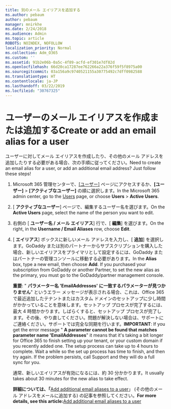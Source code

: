 ```yaml
---
title: 別のメール エイリアスを追加する
ms.author: pebaum
author: pebaum
manager: mnirkhe
ms.date: 2/24/2018
ms.audience: Admin
ms.topic: article
ROBOTS: NOINDEX, NOFOLLOW
localization_priority: Normal
ms.collection: Adm_O365
ms.custom: ''
ms.assetid: 91b2e06b-0a5c-4f89-acfd-ef301e7df82d
ms.openlocfilehash: 66d20ca17287ee762266a22a376f59f5f8975a00
ms.sourcegitcommit: 03a156a9c9740521155a30775492c7dff0982588
ms.translationtype: HT
ms.contentlocale: ja-JP
ms.lasthandoff: 03/22/2019
ms.locfileid: "30767325"
---
```

# <a name="create-or-add-an-email-alias-for-a-user"></a><span data-ttu-id="cc5ca-102">ユーザーのメール エイリアスを作成または追加する</span><span class="sxs-lookup"><span data-stu-id="cc5ca-102">Create or add an email alias for a user</span></span>

<span data-ttu-id="cc5ca-p101">ユーザーに対してメール エイリアスを作成したり、その他のメール アドレスを追加したりする必要がある場合、次の手順に従ってください。</span><span class="sxs-lookup"><span data-stu-id="cc5ca-p101">Need to create an email alias for a user, or add an additional email address? Just follow these steps!</span></span>
  
1. <span data-ttu-id="cc5ca-105">Microsoft 365 管理センターで、[[ユーザー]](https://go.microsoft.com/fwlink/p/?linkid=834822) ページにアクセスするか、**[ユーザー]** \> **[アクティブなユーザー]** の順に選択します。</span><span class="sxs-lookup"><span data-stu-id="cc5ca-105">In the Microsoft 365 admin center, go to the [Users](https://go.microsoft.com/fwlink/p/?linkid=834822) page, or choose **Users** \> **Active Users**.</span></span>
    
2. <span data-ttu-id="cc5ca-106">[ **アクティブなユーザー**] ページで、編集するユーザー名を選びます。</span><span class="sxs-lookup"><span data-stu-id="cc5ca-106">On the **Active Users** page, select the name of the person you want to edit.</span></span> 
    
3. <span data-ttu-id="cc5ca-107">右側の [ **ユーザー名 / メール エイリアス**] 行で、[ **編集**] を選びます。</span><span class="sxs-lookup"><span data-stu-id="cc5ca-107">On the right, in the **Username / Email Aliases** row, choose **Edit**.</span></span>
    
4. <span data-ttu-id="cc5ca-p102">[ **エイリアス**] ボックスに新しいメール アドレスを入力し、[ **追加**] を選択します。GoDaddy または別のパートナーからサブスクリプションを購入した場合、新しいエイリアスをプライマリとして設定するには、GoDaddy またはパートナーの管理コンソールに移動する必要があります。</span><span class="sxs-lookup"><span data-stu-id="cc5ca-p102">In the **Alias** box, type a new email, then choose **Add**. If you purchased your subscription from GoDaddy or another Partner, to set the new alias as the primary, you must go to the GoDaddy/partner management console.</span></span> 
    
    <span data-ttu-id="cc5ca-p103">**重要**: " **パラメーター名 'EmailAddresses' に一致するパラメーターが見つかりません**" というエラー メッセージが表示される場合、これは、Office 365 で最近追加したテナントまたはカスタム ドメインのセットアップに少し時間がかかっていることを意味します。セットアップ プロセスが完了するには、最大 4 時間かかります。しばらくすると、セットアップ プロセスが完了します。その後、やり直してください。問題が解決しない場合は、サポートにご連絡ください。サポートでは完全な同期を行います。</span><span class="sxs-lookup"><span data-stu-id="cc5ca-p103">**IMPORTANT**: If you get the error message " **A parameter cannot be found that matches parameter name 'EmailAddresses**" it means that it's taking a bit longer for Office 365 to finish setting up your tenant, or your custom domain if you recently added one. The setup process can take up to 4 hours to complete. Wait a while so the set up process has time to finish, and then try again. If the problem persists, call Support and they will do a full sync for you.</span></span>
    
    <span data-ttu-id="cc5ca-114">通常、新しいエイリアスが有効になるには、約 30 分かかります。</span><span class="sxs-lookup"><span data-stu-id="cc5ca-114">It usually takes about 30 minutes for the new alias to take effect.</span></span>
    
    <span data-ttu-id="cc5ca-115">**詳細については、「**[Add additional email aliases to a user](https://support.office.com/article/Add-additional-email-aliases-to-a-user-0b0bd900-68b1-4bf5-808b-5d240a7739f4.aspx)」 (その他のメール アドレスをメールに追加する) の記事を参照してください。</span><span class="sxs-lookup"><span data-stu-id="cc5ca-115">**For more details, see this article:**[Add additional email aliases to a user](https://support.office.com/article/Add-additional-email-aliases-to-a-user-0b0bd900-68b1-4bf5-808b-5d240a7739f4.aspx)</span></span>
    

